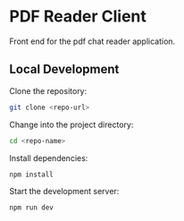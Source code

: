 # PDF Reader Client

Front end for the pdf chat reader application.

## Local Development

Clone the repository:

```bash
git clone <repo-url>
```

Change into the project directory:

```bash
cd <repo-name>
```

Install dependencies:

```bash
npm install
```

Start the development server:

```bash
npm run dev
```
